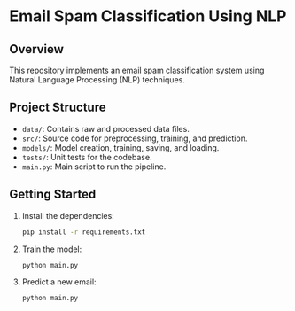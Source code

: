 # Email Spam Classification Using NLP

## Overview
This repository implements an email spam classification system using Natural Language Processing (NLP) techniques.

## Project Structure
- `data/`: Contains raw and processed data files.
- `src/`: Source code for preprocessing, training, and prediction.
- `models/`: Model creation, training, saving, and loading.
- `tests/`: Unit tests for the codebase.
- `main.py`: Main script to run the pipeline.

## Getting Started
1. Install the dependencies:
    ```bash
    pip install -r requirements.txt
    ```

2. Train the model:
    ```bash
    python main.py
    ```

3. Predict a new email:
    ```bash
    python main.py
    ```
